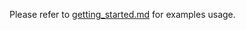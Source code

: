Please refer to [getting_started.md][link-getting_started] for examples usage.



<!--
Link
-->

[link-getting_started]: https://github.com/Wiznet/W5XXSR-RP-C/blob/main/getting_started.md
